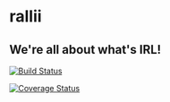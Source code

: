 # rallii

## We're all about what's IRL!

[![Build Status](https://travis-ci.org/walleXD/rallii.svg?branch=dev)](https://travis-ci.org/walleXD/rallii)

[![Coverage Status](https://coveralls.io/repos/github/walleXD/rallii/badge.svg)](https://coveralls.io/github/walleXD/rallii)
